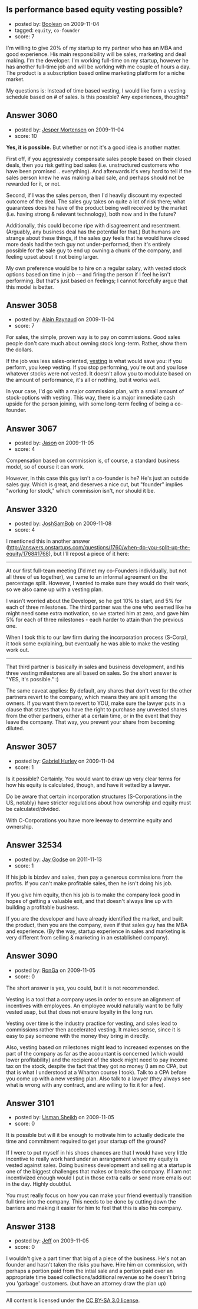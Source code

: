 ## Is performance based equity vesting possible?

- posted by: [Boolean](https://stackexchange.com/users/-1/78-boolean) on 2009-11-04
- tagged: `equity`, `co-founder`
- score: 7

I'm willing to give 20% of my startup to my partner who has an MBA and good experience. 
His main responsibility will be sales, marketing and deal making. I'm the developer. 
I'm working full-time on my startup, however he has another full-time job and will be working with me couple of hours a day. 
The product is a subscription based online marketing platform for a niche market.

My questions is:
Instead of time based vesting, I would like form a vesting schedule based on # of sales. Is this possible? Any experiences, thoughts?


## Answer 3060

- posted by: [Jesper Mortensen](https://stackexchange.com/users/-1/1261-jesper-mortensen) on 2009-11-04
- score: 10

**Yes, it is possible.** But whether or not it's a good idea is another matter.

First off, if you aggressively compensate sales people based on their closed deals, then you risk getting bad sales (i.e. unstructured customers who have been promised .. everything). And afterwards it's very hard to tell if the sales person knew he was making a bad sale, and perhaps should not be rewarded for it, or not.

Second, if I was the sales person, then I'd heavily discount my expected outcome of the deal. The sales guy takes on quite a lot of risk there; what guarantees does he have of the product being well received by the market (i.e. having strong & relevant technology), both now and in the future?

Additionally, this could become ripe with disagreement and resentment. (Arguably, any business deal has the potential for that.) But humans are strange about these things, if the sales guy feels that he would have closed more deals had the tech guy not under-performed, then it's entirely possible for the sale guy to end up owning a chunk of the company, and feeling upset about it not being larger.

My own preference would be to hire on a regular salary, with vested stock options based on time in job -- and firing the person if I feel he isn't performing. But that's just based on feelings; I cannot forcefully argue that this model is better.


## Answer 3058

- posted by: [Alain Raynaud](https://stackexchange.com/users/-1/502-alain-raynaud) on 2009-11-04
- score: 7

<p>For sales, the simple, proven way is to pay on commissions. Good sales people don't care much about owning stock long-term. Rather, show them the dollars.</p>

<p>If the job was less sales-oriented, <a href="http://blog.fairsoftware.net/2009/02/11/reward-performance-with-vesting/" rel="nofollow">vesting</a> is what would save you: if you perform, you keep vesting. If you stop performing, you're out and you lose whatever stocks were not vested. It doesn't allow you to modulate based on the amount of performance, it's all or nothing, but it works well.</p>

<p>In your case, I'd go with a major commission plan, with a small amount of stock-options with vesting. This way, there is a major immediate cash upside for the person joining, with some long-term feeling of being a co-founder. </p>



## Answer 3067

- posted by: [Jason](https://stackexchange.com/users/-1/2-jason) on 2009-11-05
- score: 4

Compensation based on commission is, of course, a standard business model, so of course it can work.

However, in this case this guy isn't a co-founder is he?  He's just an outside sales guy.  Which is great, and deserves a nice cut, but "founder" implies "working for stock," which commission isn't, nor should it be.


## Answer 3320

- posted by: [JoshSamBob](https://stackexchange.com/users/-1/940-joshsambob) on 2009-11-08
- score: 4

I mentioned this in another answer (http://answers.onstartups.com/questions/1760/when-do-you-split-up-the-equity/1768#1768), but I'll repost a piece of it here:

----------
At our first full-team meeting (I'd met my co-Founders individually, but not all three of us together), we came to an informal agreement on the percentage split. However, I wanted to make sure they would do their work, so we also came up with a vesting plan.

I wasn't worried about the Developer, so he got 10% to start, and 5% for each of three milestones. The third partner was the one who seemed like he might need some extra motivation, so we started him at zero, and gave him 5% for each of three milestones - each harder to attain than the previous one.

When I took this to our law firm during the incorporation process (S-Corp), it took some explaining, but eventually he was able to make the vesting work out.

----------

That third partner is basically in sales and business development, and his three vesting milestones are all based on sales. So the short answer is "YES, it's possible." :)

The same caveat applies: By default, any shares that don't vest for the other partners revert to the company, which means they are split among the owners. If you want them to revert to YOU, make sure the lawyer puts in a clause that states that you have the right to purchase any unvested shares from the other partners, either at a certain time, or in the event that they leave the company. That way, you prevent your share from becoming diluted.


## Answer 3057

- posted by: [Gabriel Hurley](https://stackexchange.com/users/-1/1005-gabriel-hurley) on 2009-11-04
- score: 1

Is it possible? Certainly. You would want to draw up very clear terms for how his equity is calculated, though, and have it vetted by a lawyer.

Do be aware that certain incorporation structures (S-Corporations in the US, notably) have stricter regulations about how ownership and equity must be calculated/divided.

With C-Corporations you have more leeway to determine equity and ownership.


## Answer 32534

- posted by: [Jay Godse](https://stackexchange.com/users/-1/7757-jay-godse) on 2011-11-13
- score: 1

If his job is bizdev and sales, then pay a generous commissions from the profits. If you can't make profitable sales, then he isn't doing his job. 

If you give him equity, then his job is to make the company look good in hopes of getting a valuable exit, and that doesn't always line up with building a profitable business. 

If you are the developer and have already identified the market, and built the product, then you are the company, even if that sales guy has the MBA and experience. (By the way, startup experience in sales and marketing is very different from selling & marketing in an established company). 


## Answer 3090

- posted by: [RonGa](https://stackexchange.com/users/-1/218-ronga) on 2009-11-05
- score: 0

The short answer is yes, you could, but it is not recommended.

Vesting is a tool that a company uses in order to ensure an alignment of incentives with employees.  An employee would naturally want to be fully vested asap, but that does not ensure loyalty in the long run.

Vesting over time is the industry practice for vesting, and sales lead to commissions rather then accelerated vesting.  It makes sense, since it is easy to pay someone with the money they bring in directly.

Also, vesting based on milestones might lead to increased expenses on the part of the company as far as the accountant is concerned (which would lower profitability) and the recipient of the stock might need to pay income tax on the stock, despite the fact that they got no money (I am no CPA, but that is what I understood at a Wharton course I took).  Talk to a CPA before you come up with a new vesting plan.  Also talk to a lawyer (they always see what is wrong with any contract, and are willing to fix it for a fee).


## Answer 3101

- posted by: [Usman Sheikh](https://stackexchange.com/users/-1/392-usman-sheikh) on 2009-11-05
- score: 0

It is possible but will it be enough to motivate him to actually dedicate the time and commitment required to get your startup off the ground?

If I were to put myself in his shoes chances are that I would have very little incentive to really work hard under an arrangement where my equity is vested against sales. Doing business development and selling at a startup is one of the biggest challenges that makes or breaks the company. If I am not incentivized enough would I put in those extra calls or send more emails out in the day. Highly doubtful. 

You must really focus on how you can make your friend eventually transition full time into the company. This needs to be done by cutting down the barriers and making it easier for him to feel that this is also his company.



## Answer 3138

- posted by: [Jeff](https://stackexchange.com/users/-1/876-jeff) on 2009-11-05
- score: 0

I wouldn't give a part timer that big of a piece of the business. He's not an founder and hasn't taken the risks you have. Hire him on commission, with perhaps a portion paid from the intial sale and a portion paid over an appropriate time based  collections/additional revenue so he doesn't bring you 'garbage' customers. (but have an attorney draw  the plan up)



---

All content is licensed under the [CC BY-SA 3.0 license](https://creativecommons.org/licenses/by-sa/3.0/).
